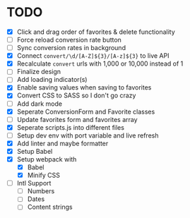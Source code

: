 # TODO

- [x] Click and drag order of favorites & delete functionality
- [ ] Force reload conversion rate button
- [ ] Sync conversion rates in background
- [x] Connect `convert/\d/[A-Z]${3}/[A-z]${3}` to live API
- [x] Recalculate `convert` urls with 1,000 or 10,000 instead of 1
- [ ] Finalize design
- [ ] Add loading indicator(s)
- [x] Enable saving values when saving to favorites
- [x] Convert CSS to SASS so I don't go crazy
- [ ] Add dark mode
- [x] Seperate ConversionForm and Favorite classes
- [ ] Update favorites form and favorites array
- [x] Seperate scripts.js into different files
- [ ] Setup dev env with port variable and live refresh
- [x] Add linter and maybe formatter
- [x] Setup Babel
- [x] Setup webpack with 
    - [x] Babel
    - [x] Minify CSS
- [ ] Intl Support 
    - [ ] Numbers
    - [ ] Dates
    - [ ] Content strings